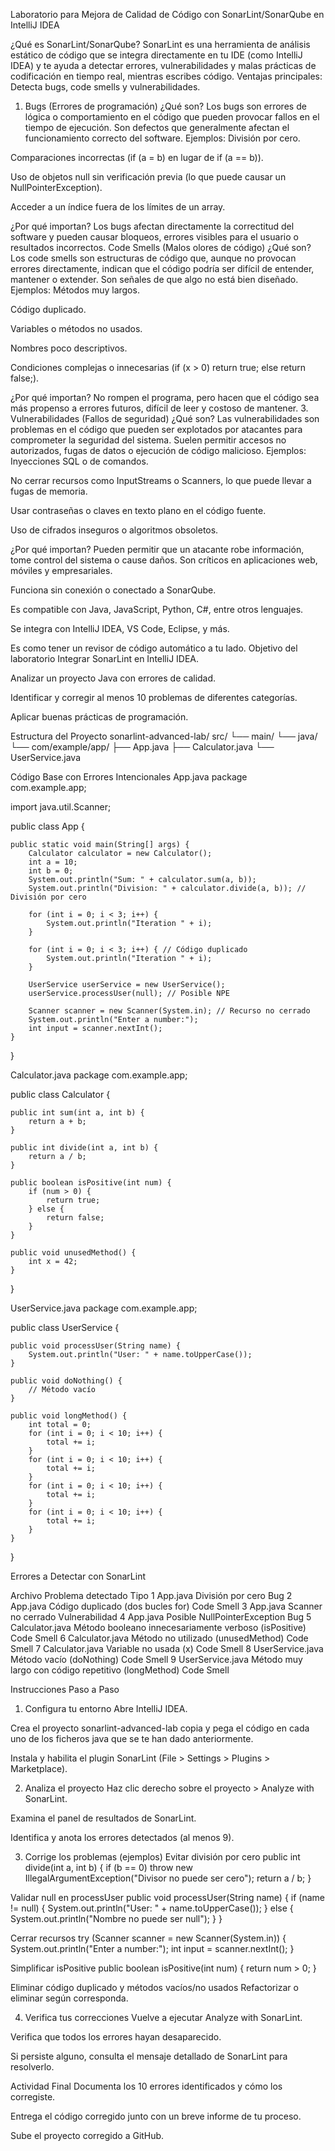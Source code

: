 Laboratorio para Mejora de Calidad de Código con SonarLint/SonarQube en IntelliJ IDEA

¿Qué es SonarLint/SonarQube?
SonarLint es una herramienta de análisis estático de código que se integra directamente en tu IDE (como IntelliJ IDEA) y te ayuda a detectar errores, vulnerabilidades y malas prácticas de codificación en tiempo real, mientras escribes código.
Ventajas principales:
Detecta bugs, code smells y vulnerabilidades.
1. Bugs (Errores de programación)
¿Qué son?
Los bugs son errores de lógica o comportamiento en el código que pueden provocar fallos en el tiempo de ejecución. Son defectos que generalmente afectan el funcionamiento correcto del software.
Ejemplos:
División por cero.


Comparaciones incorrectas (if (a = b) en lugar de if (a == b)).


Uso de objetos null sin verificación previa (lo que puede causar un NullPointerException).


Acceder a un índice fuera de los límites de un array.


¿Por qué importan?
Los bugs afectan directamente la correctitud del software y pueden causar bloqueos, errores visibles para el usuario o resultados incorrectos.
 Code Smells (Malos olores de código)
¿Qué son?
Los code smells son estructuras de código que, aunque no provocan errores directamente, indican que el código podría ser difícil de entender, mantener o extender. Son señales de que algo no está bien diseñado.
Ejemplos:
Métodos muy largos.


Código duplicado.


Variables o métodos no usados.


Nombres poco descriptivos.


Condiciones complejas o innecesarias (if (x > 0) return true; else return false;).


¿Por qué importan?
No rompen el programa, pero hacen que el código sea más propenso a errores futuros, difícil de leer y costoso de mantener.
3. Vulnerabilidades (Fallos de seguridad)
¿Qué son?
Las vulnerabilidades son problemas en el código que pueden ser explotados por atacantes para comprometer la seguridad del sistema. Suelen permitir accesos no autorizados, fugas de datos o ejecución de código malicioso.
Ejemplos:
Inyecciones SQL o de comandos.


No cerrar recursos como InputStreams o Scanners, lo que puede llevar a fugas de memoria.


Usar contraseñas o claves en texto plano en el código fuente.


Uso de cifrados inseguros o algoritmos obsoletos.


¿Por qué importan?
Pueden permitir que un atacante robe información, tome control del sistema o cause daños. Son críticos en aplicaciones web, móviles y empresariales.

Funciona sin conexión o conectado a SonarQube.


Es compatible con Java, JavaScript, Python, C#, entre otros lenguajes.


Se integra con IntelliJ IDEA, VS Code, Eclipse, y más.


Es como tener un revisor de código automático a tu lado.
Objetivo del laboratorio
Integrar SonarLint en IntelliJ IDEA.


Analizar un proyecto Java con errores de calidad.


Identificar y corregir al menos 10 problemas de diferentes categorías.


Aplicar buenas prácticas de programación.


Estructura del Proyecto
sonarlint-advanced-lab/
 src/
  └── main/
      └── java/
          └── com/example/app/
             ├── App.java
             ├── Calculator.java
             └── UserService.java


Código Base con Errores Intencionales
App.java
package com.example.app;

import java.util.Scanner;

public class App {

    public static void main(String[] args) {
        Calculator calculator = new Calculator();
        int a = 10;
        int b = 0;
        System.out.println("Sum: " + calculator.sum(a, b));
        System.out.println("Division: " + calculator.divide(a, b)); // División por cero

        for (int i = 0; i < 3; i++) {
            System.out.println("Iteration " + i);
        }

        for (int i = 0; i < 3; i++) { // Código duplicado
            System.out.println("Iteration " + i);
        }

        UserService userService = new UserService();
        userService.processUser(null); // Posible NPE

        Scanner scanner = new Scanner(System.in); // Recurso no cerrado
        System.out.println("Enter a number:");
        int input = scanner.nextInt();
    }
}

Calculator.java
package com.example.app;

public class Calculator {

    public int sum(int a, int b) {
        return a + b;
    }

    public int divide(int a, int b) {
        return a / b;
    }

    public boolean isPositive(int num) {
        if (num > 0) {
            return true;
        } else {
            return false;
        }
    }

    public void unusedMethod() {
        int x = 42;
    }
}

UserService.java
package com.example.app;

public class UserService {

    public void processUser(String name) {
        System.out.println("User: " + name.toUpperCase());
    }

    public void doNothing() {
        // Método vacío
    }

    public void longMethod() {
        int total = 0;
        for (int i = 0; i < 10; i++) {
            total += i;
        }
        for (int i = 0; i < 10; i++) {
            total += i;
        }
        for (int i = 0; i < 10; i++) {
            total += i;
        }
        for (int i = 0; i < 10; i++) {
            total += i;
        }
    }
}




Errores a Detectar con SonarLint


Archivo
Problema detectado
Tipo
1
App.java
División por cero
Bug
2
App.java
Código duplicado (dos bucles for)
Code Smell
3
App.java
Scanner no cerrado
Vulnerabilidad
4
App.java
Posible NullPointerException
Bug
5
Calculator.java
Método booleano innecesariamente verboso (isPositive)
Code Smell
6
Calculator.java
Método no utilizado (unusedMethod)
Code Smell
7
Calculator.java
Variable no usada (x)
Code Smell
8
UserService.java
Método vacío (doNothing)
Code Smell
9
UserService.java
Método muy largo con código repetitivo (longMethod)
Code Smell

Instrucciones Paso a Paso
1. Configura tu entorno
Abre IntelliJ IDEA.


Crea el proyecto sonarlint-advanced-lab copia y pega el código en cada uno de los ficheros java que se te han dado anteriormente.


Instala y habilita el plugin SonarLint (File > Settings > Plugins > Marketplace).



2. Analiza el proyecto
Haz clic derecho sobre el proyecto > Analyze with SonarLint.


Examina el panel de resultados de SonarLint.


Identifica y anota los errores detectados (al menos 9).



3. Corrige los problemas (ejemplos)
Evitar división por cero
public int divide(int a, int b) {
    if (b == 0) throw new IllegalArgumentException("Divisor no puede ser cero");
    return a / b;
}

Validar null en processUser
public void processUser(String name) {
    if (name != null) {
        System.out.println("User: " + name.toUpperCase());
    } else {
        System.out.println("Nombre no puede ser null");
    }
}

Cerrar recursos
try (Scanner scanner = new Scanner(System.in)) {
    System.out.println("Enter a number:");
    int input = scanner.nextInt();
}

Simplificar isPositive
public boolean isPositive(int num) {
    return num > 0;
}

Eliminar código duplicado y métodos vacíos/no usados
Refactorizar o eliminar según corresponda.

4. Verifica tus correcciones
Vuelve a ejecutar Analyze with SonarLint.


Verifica que todos los errores hayan desaparecido.


Si persiste alguno, consulta el mensaje detallado de SonarLint para resolverlo.


Actividad Final
Documenta los 10 errores identificados y cómo los corregiste.


Entrega el código corregido junto con un breve informe de tu proceso.


Sube el proyecto corregido a GitHub.
